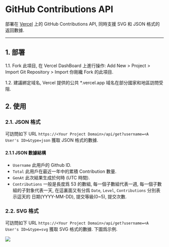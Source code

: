  

# GitHub Contributions API

部署在 [Vercel](https://vercel.com/) 上的 GitHub Contributions API, 同時支援 SVG 和 JSON 格式的返回數據.

---

## 1. 部署

1.1. Fork 此項目, 在 Vercel DashBoard 上進行操作: Add New > Project > Import Git Repository > Import 你剛纔 Fork 的此項目.

1.2. 建議綁定域名, Vercel 提供的公共 *.vercel.app 域名在部分國家和地區訪問受阻.

## 2. 使用

### 2.1. JSON 格式

可訪問如下 URL `https://<Your Project Domain>/api/get?username=<A User's ID>&type=json` 獲取 JSON 格式的數據.

#### 2.1.1 JSON 數據結構

- `Username` 此用戶的 Github ID.
- `Total` 此用戶在最近一年中的累積 Contribution 數量.
- `GenAt` 此次結果生成於何時 (UTC 時間).
- `Contributions` 一般是長度爲 53 的數組, 每一個子數組代表一週, 每一個子數組的子對象代表一天, 在這裏面又有分爲 `Date`, `Level`, `Contributions` 分別表示這天的 日期(YYYY-MM-DD), 提交等級(0~5), 提交次數.

### 2.2. SVG 格式

可訪問如下 URL `https://<Your Project Domain>/api/get?username=<A User's ID>&type=svg` 獲取 SVG 格式的數據. 下圖爲示例.

![](https://github-contributions-api-lac.vercel.app/api/get?username=kobe-koto&type=svg)



